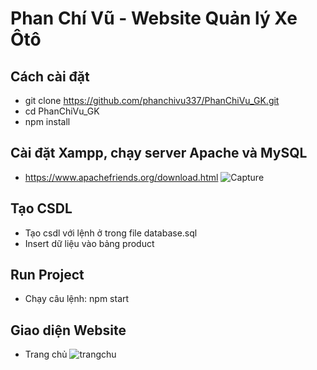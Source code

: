 # Phan Chí Vũ - Website Quản lý Xe Ôtô
## Cách cài đặt
- git clone https://github.com/phanchivu337/PhanChiVu_GK.git
- cd PhanChiVu_GK
- npm install

## Cài đặt Xampp, chạy server Apache và MySQL
- https://www.apachefriends.org/download.html
![Capture](https://user-images.githubusercontent.com/82589890/114872751-cf5e3100-9e24-11eb-868d-a27266f884c9.PNG)
## Tạo CSDL
- Tạo csdl với lệnh ở trong file database.sql
- Insert dữ liệu vào bảng product
## Run Project
- Chạy câu lệnh: npm start

## Giao diện Website
- Trang chủ
![trangchu](https://user-images.githubusercontent.com/82589890/114874175-42b47280-9e26-11eb-98df-5e8d80e81af8.PNG)